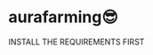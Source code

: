 # aurafarming😎
INSTALL THE REQUIREMENTS FIRST






















































































































































